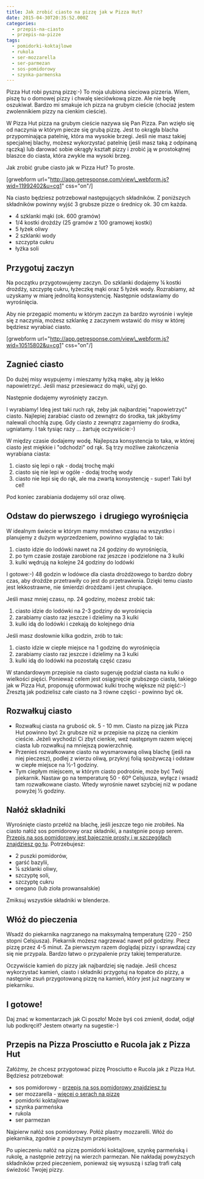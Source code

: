 ```yaml
---
title: Jak zrobić ciasto na pizzę jak w Pizza Hut?
date: 2015-04-30T20:35:52.000Z
categories: 
  - przepis-na-ciasto
  - przepis-na-pizze
tags: 
  - pomidorki-koktajlowe
  - rukola
  - ser-mozzarella
  - ser-parmezan
  - sos-pomidorowy
  - szynka-parmenska
---
```


Pizza Hut robi pyszną pizzę:-) To moja ulubiona sieciowa pizzeria. Wiem, piszę tu o domowej pizzy i chwalę sieciówkową pizze. Ale nie będę oszukiwał. Bardzo mi smakuje ich pizza na grubym cieście (chociaż jestem zwolennikiem pizzy na cienkim cieście).

W Pizza Hut pizza na grubym cieście nazywa się Pan Pizza. Pan wzięło się od naczynia w którym piecze się grubą pizzę. Jest to okrągła blacha przypominająca patelnię, która ma wysokie brzegi. Jeśli nie masz takiej specjalnej blachy, możesz wykorzystać patelnię (jeśli masz taką z odpinaną rączką) lub darować sobie okrągły kształt pizzy i zrobić ją w prostokątnej blaszce do ciasta, która zwykle ma wysoki brzeg.

Jak zrobić grube ciasto jak w Pizza Hut? To proste.

\[grwebform url="http://app.getresponse.com/view\_webform.js?wid=11992402&u=cg1" css="on"/\]

Na ciasto będziesz potrzebował następujących składników. Z poniższych składników powinny wyjść 3 grubsze pizze o średnicy ok. 30 cm każda.

- 4 szklanki mąki (ok. 600 gramów)
- 1/4 kostki drożdży (25 gramów z 100 gramowej kostki)
- 5 łyżek oliwy
- 2 szklanki wody
- szczypta cukru
- łyżka soli

## Przygotuj zaczyn

Na początku przygotowujemy zaczyn. Do szklanki dodajemy ¼ kostki drożdży, szczyptę cukru, łyżeczkę mąki oraz 5 łyżek wody. Rozrabiamy, aż uzyskamy w miarę jednolitą konsystencję. Następnie odstawiamy do wyrośnięcia.

Aby nie przegapić momentu w którym zaczyn za bardzo wyrośnie i wyleje się z naczynia, możesz szklankę z zaczynem wstawić do misy w której będziesz wyrabiać ciasto.

\[grwebform url="http://app.getresponse.com/view\_webform.js?wid=10515802&u=cg1" css="on"/\]

## Zagnieć ciasto

Do dużej misy wsypujemy i mieszamy łyżką mąkę, aby ją lekko napowietrzyć. Jeśli masz przesiewacz do mąki, użyj go.

Następnie dodajemy wyrośnięty zaczyn.

I wyrabiamy! Ideą jest taki ruch rąk, żeby jak najbardziej "napowietrzyć" ciasto. Najlepiej zarabiać ciasto od zewnątrz do środka, tak jakbyśmy nalewali chochlą zupę. Gdy ciasto z zewnątrz zagarniemy do środka, ugniatamy. I tak tysiąc razy … żartuję oczywiście:-)

W między czasie dodajemy wodę. Najlepsza konsystencja to taka, w której ciasto jest miękkie i "odchodzi" od rąk. Są trzy możliwe zakończenia wyrabiana ciasta:

1. ciasto się lepi o rąk - dodaj trochę mąki
2. ciasto się nie lepi w ogóle - dodaj trochę wody
3. ciasto nie lepi się do rąk, ale ma zwartą konsystencję - super! Taki był cel!

Pod koniec zarabiania dodajemy sól oraz oliwę.

## Odstaw do pierwszego  i drugiego wyrośnięcia

W idealnym świecie w którym mamy mnóstwo czasu na wszystko i planujemy z dużym wyprzedzeniem, powinno wyglądać to tak:

1. ciasto idzie do lodówki nawet na 24 godziny do wyrośnięcia,
2. po tym czasie zostaje zarobione raz jeszcze i podzielone na 3 kulki
3. kulki wędrują na kolejne 24 godziny do lodówki

I gotowe:-) 48 godzin w lodówce dla ciasta drożdżowego to bardzo dobry czas, aby drożdże przetrawiły co jest do przetrawienia. Dzięki temu ciasto jest lekkostrawne, nie śmierdzi drożdżami i jest chrupiące.

Jeśli masz mniej czasu, np. 24 godziny, możesz zrobić tak:

1. ciasto idzie do lodówki na 2-3 godziny do wyrośnięcia
2. zarabiamy ciasto raz jeszcze i dzielimy na 3 kulki
3. kulki idą do lodówki i czekają do kolejnego dnia

Jeśli masz dosłownie kilka godzin, zrób to tak:

1. ciasto idzie w ciepłe miejsce na 1 godzinę do wyrośnięcia
2. zarabiamy ciasto raz jeszcze i dzielimy na 3 kulki
3. kulki idą do lodówki na pozostałą część czasu

W standardowym przepisie na ciasto sugeruję podział ciasta na kulki o wielkości pięści. Ponieważ celem jest osiągnięcie grubszego ciasta, takiego jak w Pizza Hut, proponuję uformować kulki trochę większe niż pięść:-) Zresztą jak podzielisz całe ciasto na 3 równe części - powinno być ok.

## Rozwałkuj ciasto

- Rozwałkuj ciasta na grubość ok. 5 - 10 mm. Ciasto na pizzę jak Pizza Hut powinno być 2x grubsze niż w przepisie na pizzę na cienkim cieście. Jeżeli wychodzi Ci zbyt cienkie, weź następnym razem więcej ciasta lub rozwałkuj na mniejszą powierzchnię.
- Przenieś rozwałkowane ciasto na wysmarowaną oliwą blachę (jeśli na niej pieczesz), podlej z wierzu oliwą, przykryj folią spożywczą i odstaw w ciepłe miejsce na ½-1 godziny.
- Tym ciepłym miejscem, w którym ciasto podrośnie, może być Twój piekarnik. Nastaw go na temperaturę 50 - 60º Celsjusza, wyłącz i wsadź tam rozwałkowane ciasto. Wtedy wyrośnie nawet szybciej niż w podane powyżej ½ godziny.

## Nałóż składniki

Wyrośnięte ciasto przełóż na blachę, jeśli jeszcze tego nie zrobiłeś. Na ciasto nałóż sos pomidorowy oraz składniki, a następnie posyp serem. <a title="Sos pomidorowy" href="/sos-pomidorowy/">Przepis na sos pomidorowy jest bajecznie prosty i w szczegółach znajdziesz go tu</a>. Potrzebujesz:

- 2 puszki pomidorów,
- garść bazylii,
- ¼ szklanki oliwy,
- szczyptę soli,
- szczyptę cukru
- oregano (lub zioła prowansalskie)

Zmiksuj wszystkie składniki w blenderze.

## Włóż do pieczenia

Wsadź do piekarnika nagrzanego na maksymalną temperaturę (220 - 250 stopni Celsjusza). Piekarnik możesz nagrzewać nawet pół godziny. Piecz pizzę przez 4-5 minut. Za pierwszym razem doglądaj pizzy i sprawdzaj czy się nie przypala. Bardzo łatwo o przypalenie przy takiej temperaturze.

Oczywiście kamień do pizzy jak najbardziej się nadaje. Jeśli chcesz wykorzystać kamień, ciasto i składniki przygotuj na łopatce do pizzy, a następnie zsuń przygotowaną pizzę na kamień, który jest już nagrzany w piekarniku.

## I gotowe!

Daj znać w komentarzach jak Ci poszło! Może byś coś zmienił, dodał, odjął lub podkręcił? Jestem otwarty na sugestie:-)

## Przepis na Pizza Prosciutto e Rucola jak z Pizza Hut

Załóżmy, że chcesz przygotować pizzę Prosciutto e Rucola jak z Pizza Hut. Będziesz potrzebował:

- sos pomidorowy - <a title="Sos pomidorowy" href="/sos-pomidorowy/">przepis na sos pomidorowy znajdziesz tu</a>
- ser mozzarella - <a title="Jaki ser wybrać do pizzy?" href="/jaki-ser-wybrac-do-pizzy/">więcej o serach na pizzę</a>
- pomidorki koktajlowe
- szynka parmeńska
- rukola
- ser parmezan

Najpierw nałóż sos pomidorowy. Połóż plastry mozzarelli. Włóż do piekarnika, zgodnie z powyższym przepisem.

Po upieczeniu nałóż na pizzę pomidorki koktajlowe, szynkę parmeńską i rukolę, a następnie zetrzyj na wierzch parmezan. Nie nakładaj powyższych składników przed pieczeniem, ponieważ się wysuszą i szlag trafi całą świeżość Twojej pizzy.
